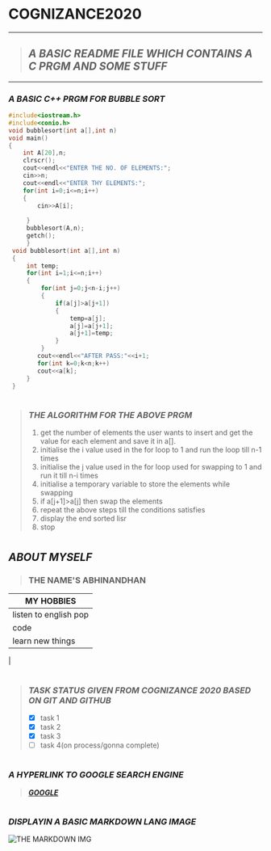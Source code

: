 # COGNIZANCE2020
---
> ## **_A BASIC README FILE WHICH CONTAINS A C PRGM AND SOME  STUFF_**
---

### **_A BASIC C++ PRGM FOR BUBBLE SORT_**

```C++
#include<iostream.h>
#include<conio.h>
void bubblesort(int a[],int n)
void main()
{
    int A[20],n;
    clrscr();
    cout<<endl<<"ENTER THE NO. OF ELEMENTS:";
    cin>>n;
    cout<<endl<<"ENTER THY ELEMENTS:";
    for(int i=0;i<=n;i++)
    {
        cin>>A[i];
           
     }
     bubblesort(A,n);
     getch();
     }
 void bubblesort(int a[],int n)    
 {
     int temp;
     for(int i=1;i<=n;i++)
     {
         for(int j=0;j<n-i;j++)
         {
             if(a[j]>a[j+1])
             {
                 temp=a[j];
                 a[j]=a[j+1];
                 a[j+1]=temp;
             }
         }
        cout<<endl<<"AFTER PASS:"<<i+1;
        for(int k=0;k<n;k++)
        cout<<a[k]; 
     }
 }
 ```
 #
 >### **_THE ALGORITHM FOR THE ABOVE PRGM_**
 >1. get the number of elements the user wants to insert and get the value for each element and save it in a[].
 >1. initialise the i value used in the for loop to 1 and run the loop till n-1 times
 >1. initialise the j value used in the for loop used for swapping to 1 and run it till n-i times
 >1. initialise a temporary variable to store the elements while swapping
 >1. if a[j+1]>a[j] then swap the elements 
 >1. repeat the above steps till the conditions satisfies
 >1. display the end sorted lisr
 >1. stop
#
## _**ABOUT MYSELF**_
>### **THE NAME'S ABHINANDHAN**
| MY HOBBIES |
|------------|
|listen to english pop|
|code|
|learn new things|
|
#
>### _**TASK STATUS GIVEN FROM COGNIZANCE 2020 BASED ON GIT AND GITHUB**_
>* [x] task 1
>* [x] task 2
>* [x] task 3
>* [ ]  task 4(on process/gonna complete)

#
### _**A HYPERLINK TO GOOGLE SEARCH ENGINE**_
>[_**GOOGLE**_](https://www.google.com/ 
"google search")
#
 ### _**DISPLAYIN A BASIC MARKDOWN LANG IMAGE**_
 
 ![THE MARKDOWN IMG](https://markdown-here.com/img/icon256.png)
 